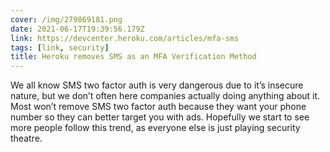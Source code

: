 ```yaml
---
cover: /img/279869181.png
date: 2021-06-17T19:39:56.179Z
link: https://devcenter.heroku.com/articles/mfa-sms
tags: [link, security]
title: Heroku removes SMS as an MFA Verification Method
---
```


We all know SMS two factor auth is very dangerous due to it’s insecure nature, but we don’t often here companies actually doing anything about it. Most won’t remove SMS two factor auth because they want your phone number so they can better target you with ads. Hopefully we start to see more people follow this trend, as everyone else is just playing security theatre.
